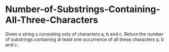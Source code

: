 # Number-of-Substrings-Containing-All-Three-Characters
Given a string s consisting only of characters a, b and c.  Return the number of substrings containing at least one occurrence of all these characters a, b and c.
